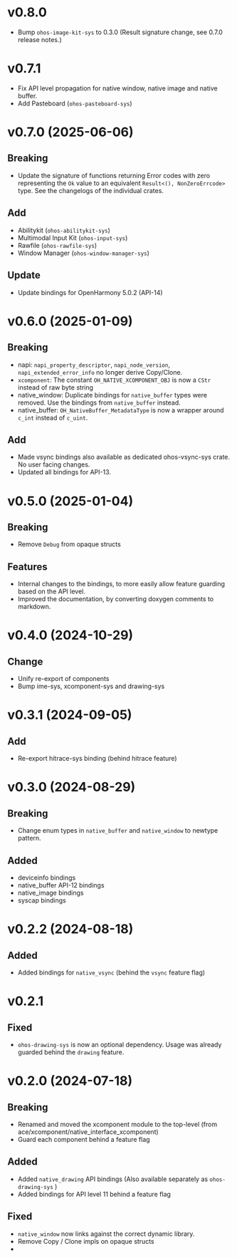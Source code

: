 # v0.8.0

- Bump `ohos-image-kit-sys` to 0.3.0 (Result signature change, see 0.7.0 release notes.)

# v0.7.1 

- Fix API level propagation for native window, native image and native buffer.
- Add Pasteboard (`ohos-pasteboard-sys`)

# v0.7.0 (2025-06-06)

## Breaking 

- Update the signature of functions returning Error codes with zero representing the `Ok` value to 
  an equivalent `Result<(), NonZeroErrcode>` type. See the changelogs of the individual crates.

## Add

- Abilitykit (`ohos-abilitykit-sys`)
- Multimodal Input Kit (`ohos-input-sys`)
- Rawfile (`ohos-rawfile-sys`)
- Window Manager (`ohos-window-manager-sys`)

## Update

- Update bindings for OpenHarmony 5.0.2 (API-14)

# v0.6.0 (2025-01-09)

## Breaking 

- napi: `napi_property_descriptor`, `napi_node_version`, `napi_extended_error_info` no longer derive Copy/Clone.
- `xcomponent`: The constant `OH_NATIVE_XCOMPONENT_OBJ` is now a `CStr` instead of raw byte string
- native_window: Duplicate bindings for `native_buffer` types were removed. Use the bindings from `native_buffer` instead.
- native_buffer: `OH_NativeBuffer_MetadataType` is now a wrapper around `c_int` instead of `c_uint`.

## Add

- Made vsync bindings also available as dedicated ohos-vsync-sys crate. No user facing changes.
- Updated all bindings for API-13.

# v0.5.0 (2025-01-04)

## Breaking

- Remove `Debug` from opaque structs

## Features

- Internal changes to the bindings, to more easily allow feature guarding based on the API level.
- Improved the documentation, by converting doxygen comments to markdown.

# v0.4.0 (2024-10-29)

## Change

- Unify re-export of components
- Bump ime-sys, xcomponent-sys and drawing-sys

# v0.3.1 (2024-09-05)

## Add

- Re-export hitrace-sys binding (behind hitrace feature)

# v0.3.0 (2024-08-29)

## Breaking

- Change enum types in `native_buffer` and `native_window` to newtype pattern.

## Added

- deviceinfo bindings 
- native_buffer API-12 bindings
- native_image bindings
- syscap bindings

# v0.2.2 (2024-08-18)

## Added

- Added bindings for `native_vsync` (behind the `vsync` feature flag)

# v0.2.1

## Fixed

- `ohos-drawing-sys` is now an optional dependency. Usage was already guarded behind the `drawing`
  feature.

# v0.2.0 (2024-07-18)

## Breaking

- Renamed and moved the xcomponent module to the top-level  (from ace/xcomponent/native_interface_xcomponent)
- Guard each component behind a feature flag

## Added

- Added `native_drawing` API bindings (Also available separately as `ohos-drawing-sys` )
- Added bindings for API level 11 behind a feature flag

## Fixed

- `native_window` now links against the correct dynamic library.
- Remove Copy / Clone impls on opaque structs
- 